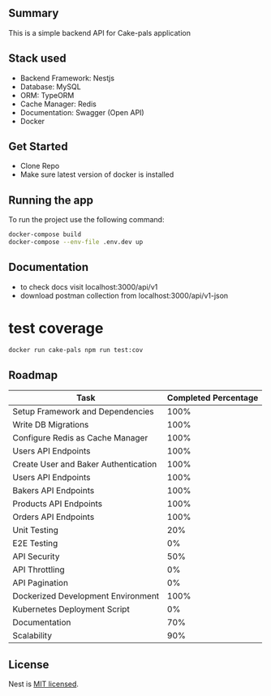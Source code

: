 ## Summary

This is a simple backend API for Cake-pals application

## Stack used

- Backend Framework: Nestjs
- Database: MySQL
- ORM: TypeORM
- Cache Manager: Redis
- Documentation: Swagger (Open API)
- Docker

## Get Started

- Clone Repo
- Make sure latest version of docker is installed

## Running the app

To run the project use the following command:

```bash
docker-compose build
docker-compose --env-file .env.dev up
```

## Documentation

- to check docs visit localhost:3000/api/v1
- download postman collection from localhost:3000/api/v1-json

# test coverage

```bash
docker run cake-pals npm run test:cov
```

## Roadmap

| Task                                 | Completed Percentage |
| ------------------------------------ | -------------------- |
| Setup Framework and Dependencies     | 100%                 |
| Write DB Migrations                  | 100%                 |
| Configure Redis as Cache Manager     | 100%                 |
| Users API Endpoints                  | 100%                 |
| Create User and Baker Authentication | 100%                 |
| Users API Endpoints                  | 100%                 |
| Bakers API Endpoints                 | 100%                 |
| Products API Endpoints               | 100%                 |
| Orders API Endpoints                 | 100%                 |
| Unit Testing                         | 20%                  |
| E2E Testing                          | 0%                   |
| API Security                         | 50%                  |
| API Throttling                       | 0%                   |
| API Pagination                       | 0%                   |
| Dockerized Development Environment   | 100%                 |
| Kubernetes Deployment Script         | 0%                   |
| Documentation                        | 70%                  |
| Scalability                          | 90%                  |

## License

Nest is [MIT licensed](LICENSE).
